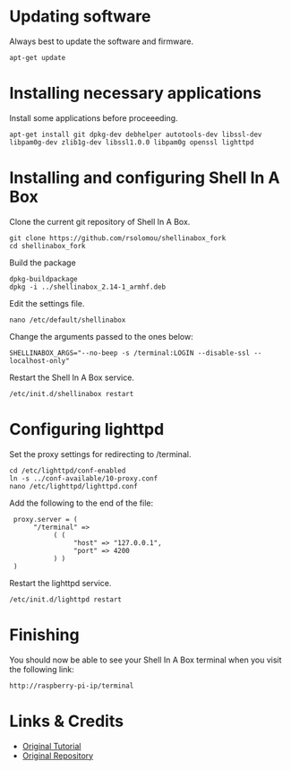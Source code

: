 Updating software
=================

Always best to update the software and firmware.

	apt-get update


Installing necessary applications
=================================

Install some applications before proceeeding.

	apt-get install git dpkg-dev debhelper autotools-dev libssl-dev libpam0g-dev zlib1g-dev libssl1.0.0 libpam0g openssl lighttpd


Installing and configuring Shell In A Box
=========================================

Clone the current git repository of Shell In A Box.

	git clone https://github.com/rsolomou/shellinabox_fork
	cd shellinabox_fork

Build the package

	dpkg-buildpackage
	dpkg -i ../shellinabox_2.14-1_armhf.deb

Edit the settings file.

	nano /etc/default/shellinabox

Change the arguments passed to the ones below:

	SHELLINABOX_ARGS="--no-beep -s /terminal:LOGIN --disable-ssl --localhost-only"

Restart the Shell In A Box service.

	/etc/init.d/shellinabox restart


Configuring lighttpd
====================

Set the proxy settings for redirecting to /terminal.

	cd /etc/lighttpd/conf-enabled
	ln -s ../conf-available/10-proxy.conf
	nano /etc/lighttpd/lighttpd.conf

Add the following to the end of the file:

     proxy.server = (
          "/terminal" =>
               ( (
                    "host" => "127.0.0.1",
					"port" => 4200
               ) )
     )

Restart the lighttpd service.

	/etc/init.d/lighttpd restart


Finishing
=========

You should now be able to see your Shell In A Box terminal when you visit the following link:

	http://raspberry-pi-ip/terminal


Links & Credits
===================

* [Original Tutorial](http://blog.remibergsma.com/2013/03/15/always-available-linux-terminal-shell-in-a-box-on-raspberry-pi/)
* [Original Repository](https://github.com/pythonanywhere/shellinabox_fork)
